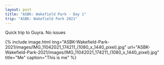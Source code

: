 ```yaml
---
layout: post
title: "ASBK: Wakefield Park - Day 1"
trip: "ASBK: Wakefield Park 2021"
---
```

Quick trip to Guyra.  No issues

<div class=images>
    {% include image.html
        img="ASBK-Wakefield-Park-2021/images/IMG_11042021_174211_(1080_x_1440_pixel).jpg"
        url="ASBK-Wakefield-Park-2021/images/IMG_11042021_174211_(1080_x_1440_pixel).jpg"
        title="Me"
        caption="This is me"
    %}
</div>
